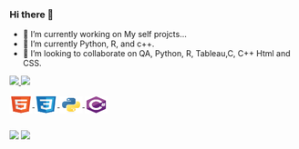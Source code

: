 ### Hi there 👋 

- 🔭 I’m currently working on My self projcts...
- 🌱 I’m currently Python, R, and c++.
- 👯 I’m looking to collaborate on QA, Python, R, Tableau,C, C++ Html and CSS.

 <div>
  <a href="https://github.com/vinishiii">
  <img height="180em" src="https://github-readme-stats.vercel.app/api?username=vinishiii&show_icons=true&theme=dark&include_all_commits=true&count_private=true"/>
  <img height="180em" src="https://github-readme-stats.vercel.app/api/top-langs/?username=vinishiii&layout=compact&langs_count=7&theme=dark"/>
</div>
<div style="display: inline_block"><br>
  <img align="center" alt="vinishiii-HTML" height="30" width="40" src="https://raw.githubusercontent.com/devicons/devicon/master/icons/html5/html5-original.svg">
  <img align="center" alt="vinishiii-CSS" height="30" width="40" src="https://raw.githubusercontent.com/devicons/devicon/master/icons/css3/css3-original.svg">
  <img align="center" alt="vinishiii-Python" height="30" width="40" src="https://raw.githubusercontent.com/devicons/devicon/master/icons/python/python-original.svg">
  <img align="center" alt="vinishiii-Csharp" height="30" width="40" src="https://raw.githubusercontent.com/devicons/devicon/master/icons/csharp/csharp-original.svg">
 
</div>

 ##
 
<div> 

  <a href="https://www.youtube.com/channel/UCeoY9K4A5SynhNHbnL6CzBQ" target="_blank"><img src="https://img.shields.io/badge/YouTube-FF0000?style=for-the-badge&logo=youtube&logoColor=white" target="_blank"></a>
  <a href="https://instagram.com/vinishiii" target="_blank"><img src="https://img.shields.io/badge/-Instagram-%23E4405F?style=for-the-badge&logo=instagram&logoColor=white" target="_blank"></a>

